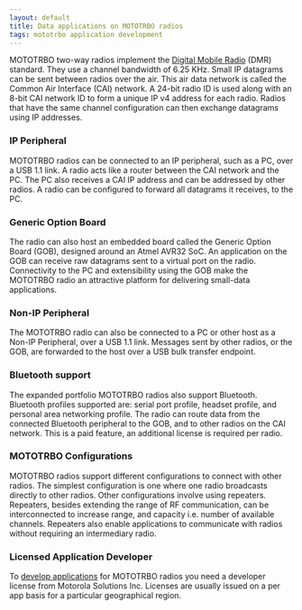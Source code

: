```yaml
---
layout: default
title: Data applications on MOTOTRBO radios
tags: mototrbo application development
---
```


MOTOTRBO two-way radios implement the [Digital Mobile Radio](http://dmrassociation.org/) (DMR) standard. They use a channel bandwidth of 6.25 KHz. Small IP datagrams can be sent between radios over the air. This air data network is called the Common Air Interface (CAI) network. A 24-bit radio ID is used along with an 8-bit CAI network ID to form a unique IP v4 address for each radio. Radios that have the same channel configuration can then exchange datagrams using IP addresses.

### IP Peripheral

MOTOTRBO radios can be connected to an IP peripheral, such as a PC, over a USB 1.1 link. A radio acts like a router between the CAI network and the PC. The PC also receives a CAI IP address and can be addressed by other radios. A radio can be configured to forward all datagrams it receives, to the PC.

### Generic Option Board

The radio can also host an embedded board called the Generic Option Board (GOB), designed around an Atmel AVR32 SoC. An application on the GOB can receive raw datagrams sent to a virtual port on the radio. Connectivity to the PC and extensibility using the GOB make the MOTOTRBO radio an attractive platform for delivering small-data applications.

### Non-IP Peripheral

The MOTOTRBO radio can also be connected to a PC or other host as a Non-IP Peripheral, over a USB 1.1 link. Messages sent by other radios, or the GOB, are forwarded to the host over a USB bulk transfer endpoint.

### Bluetooth support

The expanded portfolio MOTOTRBO radios also support Bluetooth. Bluetooth profiles supported are: serial port profile, headset profile, and personal area networking profile. The radio can route data from the connected Bluetooth peripheral to the GOB, and to other radios on the CAI network. This is a paid feature, an additional license is required per radio.

### MOTOTRBO Configurations

MOTOTRBO radios support different configurations to connect with other radios. The simplest configuration is one where one radio broadcasts directly to other radios. Other configurations involve using repeaters. Repeaters, besides extending the range of RF communication, can be interconnected to increase range, and capacity i.e. number of available channels. Repeaters also enable applications to communicate with radios without requiring an intermediary radio.

### Licensed Application Developer

To [develop applications](https://www.motorolasolutions.com/content/dam/msi/docs/partners/developer-program/adk_overview.pdf) for MOTOTRBO radios you need a developer license from Motorola Solutions Inc. Licenses are usually issued on a per app basis for a particular geographical region.
